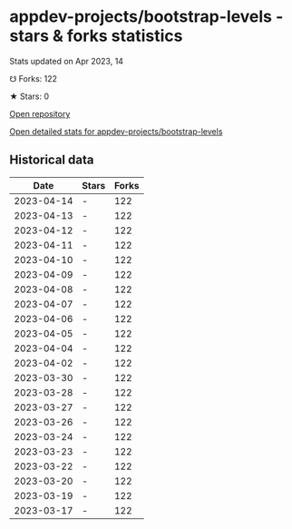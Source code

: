 # appdev-projects/bootstrap-levels - stars & forks statistics

Stats updated on Apr 2023, 14

☋ Forks: 122

★ Stars: 0

[Open repository](https://github.com/appdev-projects/bootstrap-levels)

[Open detailed stats for appdev-projects/bootstrap-levels](https://reviewgithub.com/rep/appdev-projects/bootstrap-levels)

## Historical data
| Date | Stars | Forks |
|------|-------|-------|
| 2023-04-14 | - | 122 | 
| 2023-04-13 | - | 122 | 
| 2023-04-12 | - | 122 | 
| 2023-04-11 | - | 122 | 
| 2023-04-10 | - | 122 | 
| 2023-04-09 | - | 122 | 
| 2023-04-08 | - | 122 | 
| 2023-04-07 | - | 122 | 
| 2023-04-06 | - | 122 | 
| 2023-04-05 | - | 122 | 
| 2023-04-04 | - | 122 | 
| 2023-04-02 | - | 122 | 
| 2023-03-30 | - | 122 | 
| 2023-03-28 | - | 122 | 
| 2023-03-27 | - | 122 | 
| 2023-03-26 | - | 122 | 
| 2023-03-24 | - | 122 | 
| 2023-03-23 | - | 122 | 
| 2023-03-22 | - | 122 | 
| 2023-03-20 | - | 122 | 
| 2023-03-19 | - | 122 | 
| 2023-03-17 | - | 122 | 

